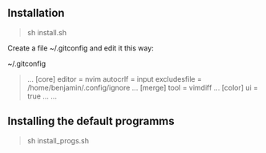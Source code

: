 Installation
------------

> sh install.sh

Create a file ~/.gitconfig and edit it this way:

~/.gitconfig
> ...
> [core]
> 	editor = nvim
> 	autocrlf = input
> 	excludesfile = /home/benjamin/.config/ignore
>     ...
> [merge]
> 	tool = vimdiff
>     ...
> [color]
> 	ui = true
>     ...
> ...

## Installing the default programms

> sh install_progs.sh
